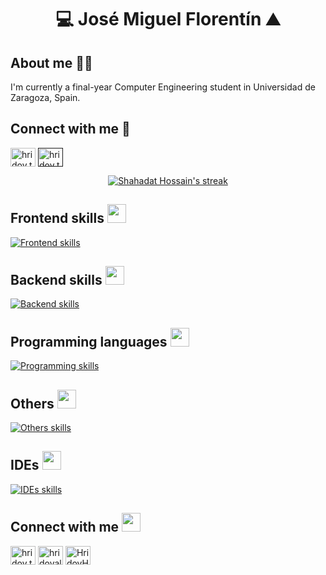 
<!--
**josemifd/josemifd** is a ✨ _special_ ✨ repository because its `README.md` (this file) appears on your GitHub profile.

Here are some ideas to get you started:

- 🔭 I’m currently working on ...
- 🌱 I’m currently learning ...
- 👯 I’m looking to collaborate on ...
- 🤔 I’m looking for help with ...
- 💬 Ask me about ...
- 📫 How to reach me: ...
- 😄 Pronouns: ...
- ⚡ Fun fact: ...
-->

<h1 align="center"> 💻 José Miguel Florentín ⛰️ </h1>

## About me 🙋‍♂️
I'm currently a final-year Computer Engineering student in Universidad de Zaragoza, Spain.

## Connect with me 🌠
<a href="https://www.linkedin.com/in/jos%C3%A9-miguel-florent%C3%ADn-domingo-397532294/" target="blank">
  <img align="center" src="https://skillicons.dev/icons?i=linkedin" alt="hridoy.the.hazard10" height="30" width="40" /></a>
<a href="" target="blank">
  <img align="center" src="https://skillicons.dev/icons?i=gmail" alt="hridoy.the.hazard10" height="30" width="40" /></a>


<p align="center">
    <a href="https://github.com/josemifd/github-readme-streak-stats">
        <img title="🔥 Get streak stats for your profile at git.io/streak-stats" alt="Shahadat Hossain's streak" src="https://github-readme-streak-stats.herokuapp.com/?user=josemifd&theme=black-ice&hide_border=true&stroke=0000&background=060A0CD0"/>
    </a>
</p>

## Frontend skills <img src="https://media.giphy.com/media/iY8CRBdQXODJSCERIr/giphy.gif" width="30px">&nbsp; 
[![Frontend skills](https://skillicons.dev/icons?i=js,html,css,react,vite,tailwind,githubactions,npm)](https://skillicons.dev)
## Backend skills <img src="https://media.giphy.com/media/iY8CRBdQXODJSCERIr/giphy.gif" width="30px">&nbsp; 
[![Backend skills](https://skillicons.dev/icons?i=mongodb,express,supabase,postgres,nodejs,java)](https://skillicons.dev)
## Programming languages <img src="https://media.giphy.com/media/iY8CRBdQXODJSCERIr/giphy.gif" width="30px">&nbsp; 
[![Programming skills](https://skillicons.dev/icons?i=c,cpp,python,java,ocaml,haskell)](https://skillicons.dev)
## Others <img src="https://media.giphy.com/media/iY8CRBdQXODJSCERIr/giphy.gif" width="30px">&nbsp; 
[![Others skills](https://skillicons.dev/icons?i=git,github,sklearn,figma)](https://skillicons.dev)
## IDEs <img src="https://media.giphy.com/media/iY8CRBdQXODJSCERIr/giphy.gif" width="30px">&nbsp; 
[![IDEs skills](https://skillicons.dev/icons?i=vscode,androidstudio,eclipse)](https://skillicons.dev)
  
## Connect with me <img src="https://media.giphy.com/media/iY8CRBdQXODJSCERIr/giphy.gif" width="30px">
<a href="https://fb.com/hridoy.the.hazard10" target="blank"><img align="center" src="https://raw.githubusercontent.com/rahuldkjain/github-profile-readme-generator/master/src/images/icons/Social/facebook.svg" alt="hridoy.the.hazard10" height="30" width="40" /></a>
<a href="https://instagram.com/hridoyalhazard" target="blank"><img align="center" src="https://raw.githubusercontent.com/rahuldkjain/github-profile-readme-generator/master/src/images/icons/Social/instagram.svg" alt="hridoyalhazard" height="30" width="40" /></a>
<a href="https://github.com/HridoyHazard" target="blank"><img align="center" src="https://raw.githubusercontent.com/rahuldkjain/github-profile-readme-generator/master/src/images/icons/Social/github.svg" alt="HridoyHazard" height="30" width="40" /></a>
    
